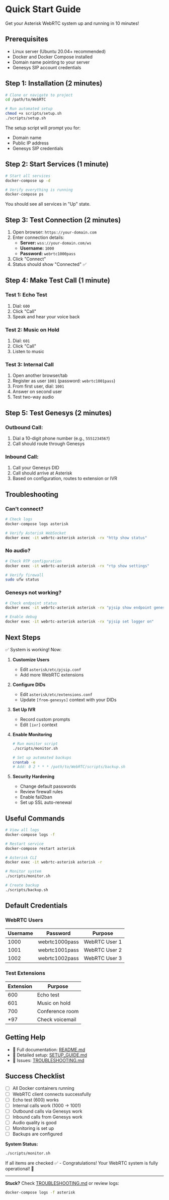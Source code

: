 # Quick Start Guide

Get your Asterisk WebRTC system up and running in 10 minutes!

## Prerequisites

- Linux server (Ubuntu 20.04+ recommended)
- Docker and Docker Compose installed
- Domain name pointing to your server
- Genesys SIP account credentials

## Step 1: Installation (2 minutes)

```bash
# Clone or navigate to project
cd /path/to/WebRTC

# Run automated setup
chmod +x scripts/setup.sh
./scripts/setup.sh
```

The setup script will prompt you for:
- Domain name
- Public IP address
- Genesys SIP credentials

## Step 2: Start Services (1 minute)

```bash
# Start all services
docker-compose up -d

# Verify everything is running
docker-compose ps
```

You should see all services in "Up" state.

## Step 3: Test Connection (2 minutes)

1. Open browser: `https://your-domain.com`
2. Enter connection details:
   - **Server:** `wss://your-domain.com/ws`
   - **Username:** `1000`
   - **Password:** `webrtc1000pass`
3. Click "Connect"
4. Status should show "Connected" ✅

## Step 4: Make Test Call (1 minute)

### Test 1: Echo Test
1. Dial: `600`
2. Click "Call"
3. Speak and hear your voice back

### Test 2: Music on Hold
1. Dial: `601`
2. Click "Call"
3. Listen to music

### Test 3: Internal Call
1. Open another browser/tab
2. Register as user `1001` (password: `webrtc1001pass`)
3. From first user, dial: `1001`
4. Answer on second user
5. Test two-way audio

## Step 5: Test Genesys (2 minutes)

### Outbound Call:
1. Dial a 10-digit phone number (e.g., `5551234567`)
2. Call should route through Genesys

### Inbound Call:
1. Call your Genesys DID
2. Call should arrive at Asterisk
3. Based on configuration, routes to extension or IVR

## Troubleshooting

### Can't connect?
```bash
# Check logs
docker-compose logs asterisk

# Verify Asterisk WebSocket
docker exec -it webrtc-asterisk asterisk -rx "http show status"
```

### No audio?
```bash
# Check RTP configuration
docker exec -it webrtc-asterisk asterisk -rx "rtp show settings"

# Verify firewall
sudo ufw status
```

### Genesys not working?
```bash
# Check endpoint status
docker exec -it webrtc-asterisk asterisk -rx "pjsip show endpoint genesys_trunk"

# Enable debug
docker exec -it webrtc-asterisk asterisk -rx "pjsip set logger on"
```

## Next Steps

✅ System is working! Now:

1. **Customize Users**
   - Edit `asterisk/etc/pjsip.conf`
   - Add more WebRTC extensions

2. **Configure DIDs**
   - Edit `asterisk/etc/extensions.conf`
   - Update `[from-genesys]` context with your DIDs

3. **Set Up IVR**
   - Record custom prompts
   - Edit `[ivr]` context

4. **Enable Monitoring**
   ```bash
   # Run monitor script
   ./scripts/monitor.sh
   
   # Set up automated backups
   crontab -e
   # Add: 0 2 * * * /path/to/WebRTC/scripts/backup.sh
   ```

5. **Security Hardening**
   - Change default passwords
   - Review firewall rules
   - Enable fail2ban
   - Set up SSL auto-renewal

## Useful Commands

```bash
# View all logs
docker-compose logs -f

# Restart service
docker-compose restart asterisk

# Asterisk CLI
docker exec -it webrtc-asterisk asterisk -r

# Monitor system
./scripts/monitor.sh

# Create backup
./scripts/backup.sh
```

## Default Credentials

### WebRTC Users
| Username | Password         | Purpose        |
|----------|-----------------|----------------|
| 1000     | webrtc1000pass  | WebRTC User 1  |
| 1001     | webrtc1001pass  | WebRTC User 2  |
| 1002     | webrtc1002pass  | WebRTC User 3  |

### Test Extensions
| Extension | Purpose              |
|-----------|---------------------|
| 600       | Echo test           |
| 601       | Music on hold       |
| 700       | Conference room     |
| *97       | Check voicemail     |

## Getting Help

- 📖 Full documentation: [README.md](README.md)
- 🔧 Detailed setup: [SETUP_GUIDE.md](SETUP_GUIDE.md)
- 🐛 Issues: [TROUBLESHOOTING.md](TROUBLESHOOTING.md)

## Success Checklist

- [ ] All Docker containers running
- [ ] WebRTC client connects successfully
- [ ] Echo test (600) works
- [ ] Internal calls work (1000 → 1001)
- [ ] Outbound calls via Genesys work
- [ ] Inbound calls from Genesys work
- [ ] Audio quality is good
- [ ] Monitoring is set up
- [ ] Backups are configured

**System Status:** 
```bash
./scripts/monitor.sh
```

If all items are checked ✅ - Congratulations! Your WebRTC system is fully operational! 🎉

---

**Stuck?** Check [TROUBLESHOOTING.md](TROUBLESHOOTING.md) or review logs:
```bash
docker-compose logs -f asterisk
```




